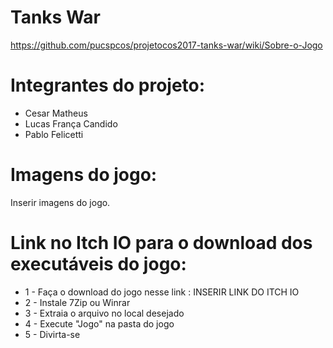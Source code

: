 # Tanks War

https://github.com/pucspcos/projetocos2017-tanks-war/wiki/Sobre-o-Jogo

# Integrantes do projeto:

* Cesar Matheus
* Lucas França Candido
* Pablo Felicetti

# Imagens do jogo:

Inserir imagens do jogo.

# Link no Itch IO para o download dos executáveis do jogo:

* 1 - Faça o download do jogo nesse link : INSERIR LINK DO ITCH IO 
* 2 - Instale 7Zip ou Winrar 
* 3 - Extraia o arquivo no local desejado 
* 4 - Execute "Jogo" na pasta do jogo 
* 5 - Divirta-se
